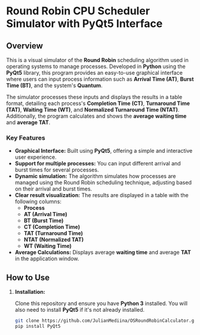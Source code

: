# Round Robin CPU Scheduler Simulator with PyQt5 Interface

## Overview

This is a visual simulator of the **Round Robin** scheduling algorithm used in operating systems to manage processes. Developed in **Python** using the **PyQt5** library, this program provides an easy-to-use graphical interface where users can input process information such as **Arrival Time (AT)**, **Burst Time (BT)**, and the system's **Quantum**. 

The simulator processes these inputs and displays the results in a table format, detailing each process's **Completion Time (CT)**, **Turnaround Time (TAT)**, **Waiting Time (WT)**, and **Normalized Turnaround Time (NTAT)**. Additionally, the program calculates and shows the **average waiting time** and **average TAT**.

### Key Features

- **Graphical Interface:** Built using **PyQt5**, offering a simple and interactive user experience.
- **Support for multiple processes:** You can input different arrival and burst times for several processes.
- **Dynamic simulation:** The algorithm simulates how processes are managed using the Round Robin scheduling technique, adjusting based on their arrival and burst times.
- **Clear result visualization:** The results are displayed in a table with the following columns:
  - **Process**
  - **AT (Arrival Time)**
  - **BT (Burst Time)**
  - **CT (Completion Time)**
  - **TAT (Turnaround Time)**
  - **NTAT (Normalized TAT)**
  - **WT (Waiting Time)**
- **Average Calculations:** Displays average **waiting time** and average **TAT** in the application window.

## How to Use

1. **Installation:**

   Clone this repository and ensure you have **Python 3** installed. You will also need to install **PyQt5** if it's not already installed.

   ```bash
   git clone https://github.com/JulianMediina/OSRoundRobinCalculator.git
   pip install PyQt5
